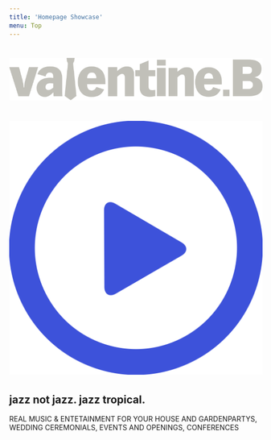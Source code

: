 ```yaml
---
title: 'Homepage Showcase'
menu: Top
---
```


# ![Valentine B](schrift.svg) &nbsp; [![](playb.svg?resize=50,50)](De%20La%20Soul%20-%20Ring%20Ring%20Ring%20%28Ha%20Ha%20Hey%29_test.mp3)
## jazz not jazz. jazz tropical.
REAL MUSIC & ENTETAINMENT FOR YOUR HOUSE AND GARDENPARTYS, WEDDING CEREMONIALS, EVENTS AND OPENINGS, CONFERENCES